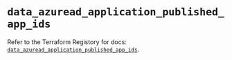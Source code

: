 # `data_azuread_application_published_app_ids`

Refer to the Terraform Registory for docs: [`data_azuread_application_published_app_ids`](https://registry.terraform.io/providers/hashicorp/azuread/2.44.0/docs/data-sources/application_published_app_ids).
